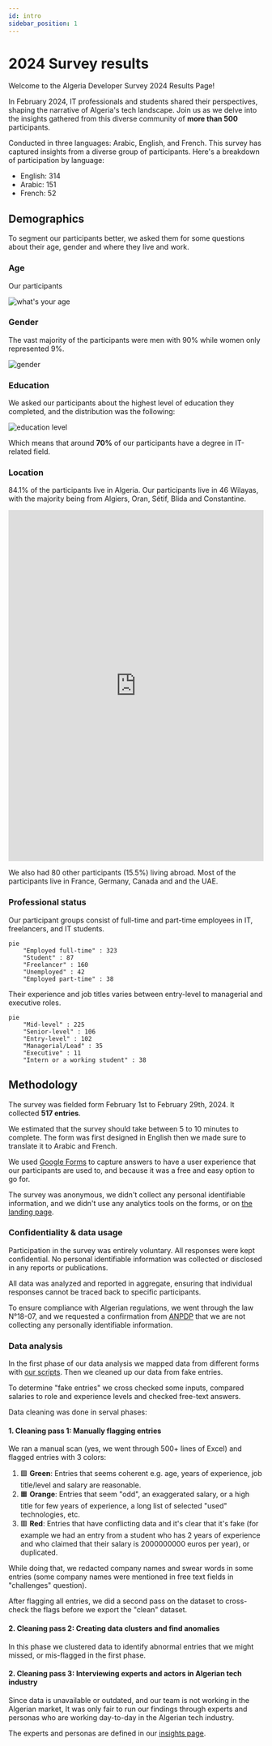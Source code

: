 ```yaml
---
id: intro
sidebar_position: 1
---
```


# 2024 Survey results

Welcome to the Algeria Developer Survey 2024 Results Page!

In February 2024, IT professionals and students shared their perspectives, shaping the narrative of Algeria's tech landscape. Join us as we delve into the insights gathered from this diverse community of **more than 500** participants.

Conducted in three languages: Arabic, English, and French. This survey has captured insights from a diverse group of participants. Here's a breakdown of participation by language:

- English: 314
- Arabic: 151
- French: 52

## Demographics

To segment our participants better, we asked them for some questions about their age, gender and where they live and work.

### Age

Our participants 

![what's your age](/img/stats/age.png)

### Gender

The vast majority of the participants were men with 90% while women only represented 9%.

![gender](/img/stats/gender.png)


### Education

We asked our participants about the highest level of education they completed, and the distribution was the following:

![education level](/img/stats/education.png)


Which means that around **70%** of our participants have a degree in IT-related field.

### Location

84.1% of the participants live in Algeria. Our participants live in 46 Wilayas, with the majority being from Algiers, Oran, Sétif, Blida and Constantine.

<iframe title="Participants by Wilaya" aria-label="Map" id="datawrapper-chart-yWQh1" src="https://datawrapper.dwcdn.net/yWQh1/1/" scrolling="no" frameborder="0" width="100%" height="693" data-external="1"></iframe>

We also had 80 other participants (15.5%) living abroad. Most of the participants live in France, Germany, Canada and and the UAE.

### Professional status

Our participant groups consist of full-time and part-time employees in IT, freelancers, and IT students.

```mermaid
pie
    "Employed full-time" : 323
    "Student" : 87
    "Freelancer" : 160
    "Unemployed" : 42
    "Employed part-time" : 38
```

Their experience and job titles varies between entry-level to managerial and executive roles.

```mermaid
pie
    "Mid-level" : 225
    "Senior-level" : 106
    "Entry-level" : 102
    "Managerial/Lead" : 35
    "Executive" : 11
    "Intern or a working student" : 38
```

## Methodology

The survey was fielded form February 1st to February 29th, 2024. It collected **517 entries**.

We estimated that the survey should take between 5 to 10 minutes to complete. The form was first designed in English then we made sure to translate it to Arabic and French.

We used [Google Forms](https://www.google.com/forms/about/) to capture answers to have a user experience that our participants are used to, and because it was a free and easy option to go for.

The survey was anonymous, we didn't collect any personal identifiable information, and we didn't use any analytics tools on the forms, or on [the landing page](/blog/kickstart-survey-2024/).

### Confidentiality & data usage

Participation in the survey was entirely voluntary. All responses were kept confidential. No personal identifiable information was collected or disclosed in any reports or publications.

All data was analyzed and reported in aggregate, ensuring that individual responses cannot be traced back to specific participants.

To ensure compliance with Algerian regulations, we went through the law N°18-07, and we requested a confirmation from [ANPDP](https://anpdp.dz/fr/quand-et-a-qui-sapplique-la-loi-n18-07/) that we are not collecting any personally identifiable information.

### Data analysis

In the first phase of our data analysis we mapped data from different forms with [our scripts](https://github.com/Fcmam5/state-of-dz-swe-2024/tree/master/data-processing). Then we cleaned up our data from fake entries.

To determine "fake entries" we cross checked some inputs, compared salaries to role and experience levels and checked free-text answers.

Data cleaning was done in serval phases:

#### 1. Cleaning pass 1: Manually flagging entries

We ran a manual scan (yes, we went through 500+ lines of Excel) and flagged entries with 3 colors:

1. 🟩 **Green**: Entries that seems coherent e.g. age, years of experience, job title/level and salary are reasonable.
2. 🟧 **Orange**: Entries that seem "odd", an exaggerated salary, or a high title for few years of experience, a long list of selected "used" technologies, etc.
3. 🟥 **Red**: Entries that have conflicting data and it's clear that it's fake (for example we had an entry from a student who has 2 years of experience and who claimed that their salary is 2000000000 euros per year), or duplicated.

While doing that, we redacted company names and swear words in some entries (some company names were mentioned in free text fields in "challenges" question).

After flagging all entries, we did a second pass on the dataset to cross-check the flags before we export the "clean" dataset.

#### 2. Cleaning pass 2: Creating data clusters and find anomalies

In this phase we clustered data to identify abnormal entries that we might missed, or mis-flagged in the first phase.

#### 2. Cleaning pass 3: Interviewing experts and actors in Algerian tech industry

Since data is unavailable or outdated, and our team is not working in the Algerian market, It was only fair to run our findings through experts and personas who are working day-to-day in the Algerian tech industry.

The experts and personas are defined in our [insights page](/docs/insights).
